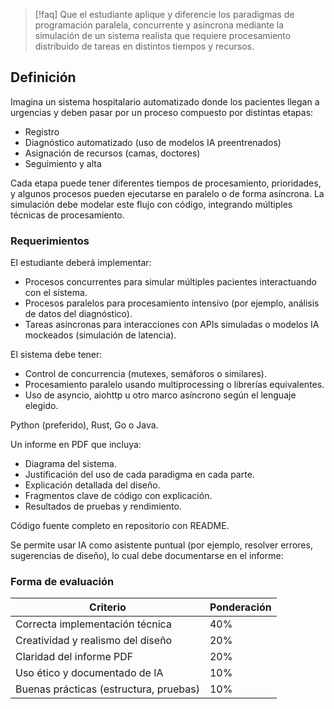 >[!faq] Que el estudiante aplique y diferencie los paradigmas de programación paralela, concurrente y asíncrona mediante la simulación de un sistema realista que requiere procesamiento distribuido de tareas en distintos tiempos y recursos.

## Definición

Imagina un sistema hospitalario automatizado donde los pacientes llegan a urgencias y deben pasar por un proceso compuesto por distintas etapas:
- Registro
- Diagnóstico automatizado (uso de modelos IA preentrenados)
- Asignación de recursos (camas, doctores)
- Seguimiento y alta

Cada etapa puede tener diferentes tiempos de procesamiento, prioridades, y algunos procesos pueden ejecutarse en paralelo o de forma asíncrona. La simulación debe modelar este flujo con código, integrando múltiples técnicas de procesamiento.

### Requerimientos

El estudiante deberá implementar:

- Procesos concurrentes para simular múltiples pacientes interactuando con el sistema.
- Procesos paralelos para procesamiento intensivo (por ejemplo, análisis de datos del diagnóstico).
- Tareas asíncronas para interacciones con APIs simuladas o modelos IA mockeados (simulación de latencia).

El sistema debe tener:
- Control de concurrencia (mutexes, semáforos o similares).
- Procesamiento paralelo usando multiprocessing o librerías equivalentes.
- Uso de asyncio, aiohttp u otro marco asíncrono según el lenguaje elegido.

Python (preferido), Rust, Go o Java.

Un informe en PDF que incluya:
- Diagrama del sistema.
- Justificación del uso de cada paradigma en cada parte.
- Explicación detallada del diseño.
- Fragmentos clave de código con explicación.
- Resultados de pruebas y rendimiento.

Código fuente completo en repositorio con README.

Se permite usar IA como asistente puntual (por ejemplo, resolver errores, sugerencias de diseño), lo cual debe documentarse en el informe:

### Forma de evaluación

| Criterio | Ponderación |
| -------- | ----------- |
| Correcta implementación técnica | 40% |
| Creatividad y realismo del diseño | 20% |
| Claridad del informe PDF | 20% |
| Uso ético y documentado de IA | 10% |
| Buenas prácticas (estructura, pruebas) | 10% |